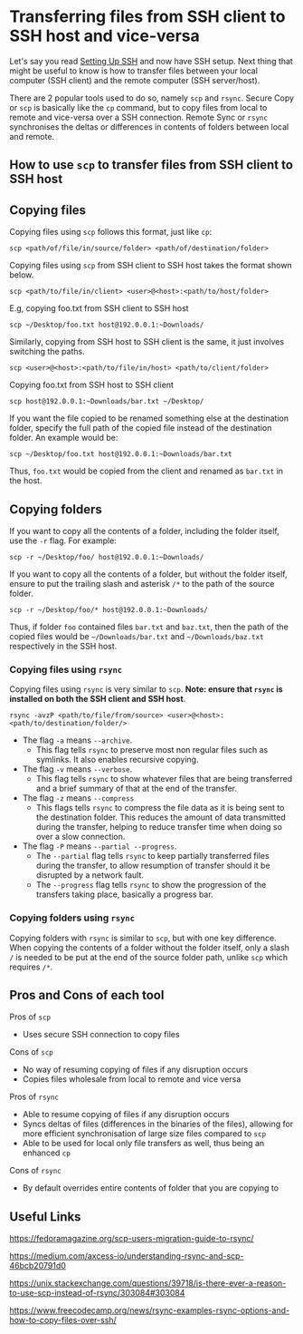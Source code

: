 # Transferring files from SSH client to SSH host and vice-versa

Let's say you read [Setting Up SSH](./setting-up-ssh.md) and now have SSH setup. Next thing that might be useful to know is how to transfer files between your local computer (SSH client) and the remote computer (SSH server/host).

There are 2 popular tools used to do so, namely `scp` and `rsync`. Secure Copy or `scp` is basically like the `cp` command, but to copy files from local to remote and vice-versa over a SSH connection.
Remote Sync or `rsync` synchronises the deltas or differences in contents of folders between local and remote.

## How to use `scp` to transfer files from SSH client to SSH host

## Copying files

Copying files using `scp` follows this format, just like `cp`:

```
scp <path/of/file/in/source/folder> <path/of/destination/folder>
```

Copying files using `scp` from SSH client to SSH host takes the format shown below.

```
scp <path/to/file/in/client> <user>@<host>:<path/to/host/folder>
```

E.g, copying foo.txt from SSH client to SSH host
```
scp ~/Desktop/foo.txt host@192.0.0.1:~Downloads/
```

Similarly, copying from SSH host to SSH client is the same, it just involves switching the paths.
```
scp <user>@<host>:<path/to/file/in/host> <path/to/client/folder>
```

Copying foo.txt from SSH host to SSH client

```
scp host@192.0.0.1:~Downloads/bar.txt ~/Desktop/
```

If you want the file copied to be renamed something else at the destination folder, specify the full path of the copied file instead of the destination folder. An example would be:

```
scp ~/Desktop/foo.txt host@192.0.0.1:~Downloads/bar.txt
```
Thus, `foo.txt` would be copied from the client and renamed as `bar.txt` in the host.

## Copying folders

If you want to copy all the contents of a folder, including the folder itself, use the `-r` flag. For example:

```
scp -r ~/Desktop/foo/ host@192.0.0.1:~Downloads/
```

If you want to copy all the contents of a folder, but without the folder itself, ensure to put the trailing slash and asterisk `/*` to the path of the source folder.

```
scp -r ~/Desktop/foo/* host@192.0.0.1:~Downloads/
```
Thus, if folder `foo` contained files `bar.txt` and `baz.txt`, then the path of the copied files would be `~/Downloads/bar.txt` and `~/Downloads/baz.txt` respectively in the SSH host.

### Copying files using `rsync`

Copying files using `rsync` is very similar to `scp`. **Note: ensure that `rsync` is installed on both the SSH client and SSH host**.

```
rsync -avzP <path/to/file/from/source> <user>@<host>:<path/to/destination/folder/>
```

- The flag `-a` means `--archive`. 
    - This flag tells `rsync` to preserve most non regular files such as symlinks. It also enables recursive copying.
- The flag `-v` means `--verbose`. 
    - This flag tells `rsync` to show whatever files that are being transferred and a brief summary of that at the end of the transfer.
- The flag `-z` means `--compress`
    - This flags tells `rsync` to compress the file data as it is being sent to the destination folder. This reduces the amount of data transmitted during the transfer, helping to reduce transfer time when doing so over a slow connection.
- The flag `-P` means `--partial --progress`. 
    - The `--partial` flag tells `rsync` to keep partially transferred files during the transfer, to allow resumption of transfer should it be disrupted by a network fault.
    - The `--progress` flag tells `rsync` to show the progression of the transfers taking place, basically a progress bar.

### Copying folders using `rsync`

Copying folders with `rsync` is similar to `scp`, but with one key difference. When copying the contents of a folder without the folder itself, only a slash `/` is needed to be put at the end of the source folder path, unlike `scp` which requires `/*`.

## Pros and Cons of each tool
Pros of `scp`
- Uses secure SSH connection to copy files

Cons of `scp`
- No way of resuming copying of files if any disruption occurs
- Copies files wholesale from local to remote and vice versa

Pros of `rsync`
- Able to resume copying of files if any disruption occurs
- Syncs deltas of files (differences in the binaries of the files), allowing for more efficient synchronisation of large size files compared to `scp`
- Able to be used for local only file transfers as well, thus being an enhanced `cp`

Cons of `rsync`
- By default overrides entire contents of folder that you are copying to

## Useful Links

https://fedoramagazine.org/scp-users-migration-guide-to-rsync/

https://medium.com/axcess-io/understanding-rsync-and-scp-46bcb20791d0

https://unix.stackexchange.com/questions/39718/is-there-ever-a-reason-to-use-scp-instead-of-rsync/303084#303084

https://www.freecodecamp.org/news/rsync-examples-rsync-options-and-how-to-copy-files-over-ssh/
